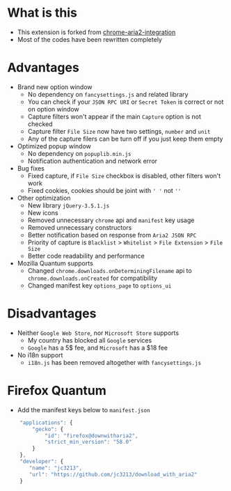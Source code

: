 # What is this

- This extension is forked from [chrome-aria2-integration](https://github.com/robbielj/chrome-aria2-integration)
- Most of the codes have been rewritten completely


# Advantages

- Brand new option window
  - No dependency on `fancysettings.js` and related library
  - You can check if your `JSON RPC URI` or `Secret Token` is correct or not on option window
  - Capture filters won't appear if the main `Capture` option is not checked
  - Capture filter `File Size` now have two settings, `number` and `unit`
  - Any of the capture filers can be turn off if you just keep them empty
- Optimized popup window
  - No dependency on `popuplib.min.js`
  - Notification authentication and network error
- Bug fixes
  - Fixed capture, if `File Size` checkbox is disabled, other filters won't work
  - Fixed cookies, cookies should be joint with `' '` not `''`
- Other optimization
  - New library `jQuery-3.5.1.js`
  - New icons
  - Removed unnecessary `chrome` api and `manifest` key usage
  - Removed unnecessary constructors
  - Better notification based on response from `Aria2 JSON RPC`
  - Priority of capture is `Blacklist` > `Whitelist` > `File Extension` > `File Size`
  - Better code readability and performance
- Mozilla Quantum supports
  - Changed `chrome.downloads.onDeterminingFilename` api to `chrome.downloads.onCreated` for compatibility
  - Changed manifest key `options_page` to `options_ui`


# Disadvantages

- Neither `Google Web Store`, nor `Microsoft Store` supports
  - My country has blocked all `Google` services
  - `Google` has a 5$ fee, and `Microsoft` has a $18 fee
- No i18n support
  - `i18n.js` has been removed altogether with `fancysettings.js`


# Firefox Quantum

- Add the manifest keys below to `manifest.json`
```javascript
    "applications": {
        "gecko": {
            "id": "firefox@downwitharia2",
            "strict_min_version": "58.0"
        }
    },
    "developer": {
       "name": "jc3213",
       "url": "https://github.com/jc3213/download_with_aria2"
    }
```
